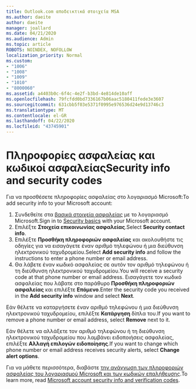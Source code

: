 ```yaml
---
title: Outlook.com αποδεικτικά στοιχεία MSA
ms.author: daeite
author: daeite
manager: joallard
ms.date: 04/21/2020
ms.audience: Admin
ms.topic: article
ROBOTS: NOINDEX, NOFOLLOW
localization_priority: Normal
ms.custom:
- "1006"
- "1008"
- "1009"
- "1010"
- "8000060"
ms.assetid: a4403b0c-6f4c-4e2f-b3bd-4e814de10aff
ms.openlocfilehash: 79fcfdd0bd7336167b06aac5180411fede3e3607
ms.sourcegitcommit: 631cbb5f03e5371f0995e976536d24e9d13746c3
ms.translationtype: MT
ms.contentlocale: el-GR
ms.lasthandoff: 04/22/2020
ms.locfileid: "43745901"
---
```

# <a name="security-info-and-security-codes"></a><span data-ttu-id="4b005-102">Πληροφορίες ασφαλείας και κωδικοί ασφαλείας</span><span class="sxs-lookup"><span data-stu-id="4b005-102">Security info and security codes</span></span>

<span data-ttu-id="4b005-103">Για να προσθέσετε πληροφορίες ασφαλείας στο λογαριασμό Microsoft:</span><span class="sxs-lookup"><span data-stu-id="4b005-103">To add security info to your Microsoft account:</span></span>

1. <span data-ttu-id="4b005-104">Συνδεθείτε στα [βασικά στοιχεία ασφαλείας](https://account.microsoft.com/security) με το λογαριασμό Microsoft.</span><span class="sxs-lookup"><span data-stu-id="4b005-104">Sign in to [Security basics](https://account.microsoft.com/security) with your Microsoft account.</span></span>
1. <span data-ttu-id="4b005-105">Επιλέξτε **Στοιχεία επικοινωνίας ασφαλείας**.</span><span class="sxs-lookup"><span data-stu-id="4b005-105">Select **Security contact info**.</span></span>
1. <span data-ttu-id="4b005-106">Επιλέξτε **Προσθήκη πληροφοριών ασφαλείας** και ακολουθήστε τις οδηγίες για να εισαγάγετε έναν αριθμό τηλεφώνου ή μια διεύθυνση ηλεκτρονικού ταχυδρομείου.</span><span class="sxs-lookup"><span data-stu-id="4b005-106">Select **Add security info** and follow the instructions to enter a phone number or email address.</span></span>
1. <span data-ttu-id="4b005-107">Θα λάβετε έναν κωδικό ασφαλείας σε αυτόν τον αριθμό τηλεφώνου ή τη διεύθυνση ηλεκτρονικού ταχυδρομείου.</span><span class="sxs-lookup"><span data-stu-id="4b005-107">You will receive a security code at that phone number or email address.</span></span> <span data-ttu-id="4b005-108">Εισαγάγετε τον κωδικό ασφαλείας που λάβατε στο παράθυρο **Προσθήκη πληροφοριών ασφαλείας** και επιλέξτε **Επόμενο**.</span><span class="sxs-lookup"><span data-stu-id="4b005-108">Enter the security code you received in the **Add security info** window and select **Next**.</span></span>

<span data-ttu-id="4b005-109">Εάν θέλετε να καταργήσετε έναν αριθμό τηλεφώνου ή μια διεύθυνση ηλεκτρονικού ταχυδρομείου, επιλέξτε **Κατάργηση** δίπλα του.</span><span class="sxs-lookup"><span data-stu-id="4b005-109">If you want to remove a phone number or email address, select **Remove** next to it.</span></span>

<span data-ttu-id="4b005-110">Εάν θέλετε να αλλάξετε τον αριθμό τηλεφώνου ή τη διεύθυνση ηλεκτρονικού ταχυδρομείου που λαμβάνει ειδοποιήσεις ασφαλείας, επιλέξτε **Αλλαγή επιλογών ειδοποίησης**.</span><span class="sxs-lookup"><span data-stu-id="4b005-110">If you want to change which phone number or email address receives security alerts, select **Change alert options**.</span></span>

<span data-ttu-id="4b005-111">Για να μάθετε περισσότερα, διαβάστε [την ανάγνωση των πληροφοριών ασφαλείας του λογαριασμού Microsoft και των κωδικών επαλήθευσης](https://support.microsoft.com/help/12428/).</span><span class="sxs-lookup"><span data-stu-id="4b005-111">To learn more, read [Microsoft account security info and verification codes](https://support.microsoft.com/help/12428/).</span></span>